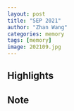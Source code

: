 ```yaml
---
layout: post
title: "SEP 2021"
author: "Zhan Wang"
categories: memory
tags: [memory]
image: 202109.jpg
---
```


## Highlights


## Note
